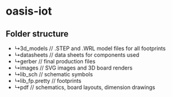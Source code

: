 # oasis-iot

## Folder structure
 - ↳3d_models     // .STEP and .WRL model files for all footprints
 - ↳datasheets    // data sheets for components used
 - ↳gerber        // final production files
 - ↳images        // SVG images and 3D board renders
 - ↳lib_sch       // schematic symbols
 - ↳lib_fp.pretty // footprints
 - ↳pdf           // schematics, board layouts, dimension drawings
